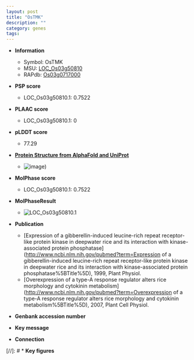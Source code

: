 ```yaml
---
layout: post
title: "OsTMK"
description: ""
category: genes
tags: 
---
```


* **Information**  
    + Symbol: OsTMK  
    + MSU: [LOC_Os03g50810](http://rice.plantbiology.msu.edu/cgi-bin/ORF_infopage.cgi?orf=LOC_Os03g50810)  
    + RAPdb: [Os03g0717000](http://rapdb.dna.affrc.go.jp/viewer/gbrowse_details/irgsp1?name=Os03g0717000)  

* **PSP score**  
    + LOC_Os03g50810.1: 0.7522 

* **PLAAC score**  
    + LOC_Os03g50810.1: 0 

* **pLDDT score**
    + 77.29

* **[Protein Structure from AlphaFold and UniProt](https://www.uniprot.org/uniprotkb/Q10DW6/entry#structure)**
    + ![image](https://ricepsp.github.io/images/Q1/AF-Q10DW6-F1.png))

* **MolPhase score**
    + LOC_Os03g50810.1: 0.7522

* **MolPhaseResult**
    + ![LOC_Os03g50810.1](https://ricepsp.github.io/pictures/LOC_Os03g/LOC_Os03g50810.1.png)

* **Publication**  
    + [Expression of a gibberellin-induced leucine-rich repeat receptor-like protein kinase in deepwater rice and its interaction with kinase-associated protein phosphatase](http://www.ncbi.nlm.nih.gov/pubmed?term=Expression of a gibberellin-induced leucine-rich repeat receptor-like protein kinase in deepwater rice and its interaction with kinase-associated protein phosphatase%5BTitle%5D), 1999, Plant Physiol.
    + [Overexpression of a type-A response regulator alters rice morphology and cytokinin metabolism](http://www.ncbi.nlm.nih.gov/pubmed?term=Overexpression of a type-A response regulator alters rice morphology and cytokinin metabolism%5BTitle%5D), 2007, Plant Cell Physiol.

* **Genbank accession number**  

* **Key message**  

* **Connection**  

[//]: # * **Key figures**  


